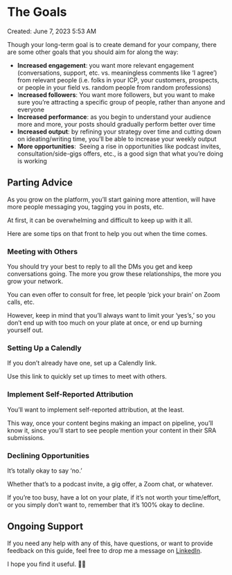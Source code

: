# The Goals

Created: June 7, 2023 5:53 AM

Though your long-term goal is to create demand for your company, there are some other goals that you should aim for along the way:

- **Increased engagement**: you want more relevant engagement (conversations, support, etc. vs. meaningless comments like ‘I agree’) from relevant people (i.e. folks in your ICP, your customers, prospects, or people in your field vs. random people from random professions)
- I**ncreased followers**: You want more followers, but you want to make sure you’re attracting a specific group of people, rather than anyone and everyone
- **Increased performance**: as you begin to understand your audience more and more, your posts should gradually perform better over time
- **Increased output**: by refining your strategy over time and cutting down on ideating/writing time, you’ll be able to increase your weekly output
- **More opportunities**:  Seeing a rise in opportunities like podcast invites, consultation/side-gigs offers, etc., is a good sign that what you’re doing is working

## Parting Advice

As you grow on the platform, you’ll start gaining more attention, will have more people messaging you, tagging you in posts, etc.

At first, it can be overwhelming and difficult to keep up with it all.

Here are some tips on that front to help you out when the time comes.

### **Meeting with Others**

You should try your best to reply to all the DMs you get and keep conversations going. The more you grow these relationships, the more you grow your network.

You can even offer to consult for free, let people ‘pick your brain’ on Zoom calls, etc.

However, keep in mind that you’ll always want to limit your ‘yes’s,’ so you don’t end up with too much on your plate at once, or end up burning yourself out.

### **Setting Up a Calendly**

If you don’t already have one, set up a Calendly link.

Use this link to quickly set up times to meet with others.

### **Implement Self-Reported Attribution**

You’ll want to implement self-reported attribution, at the least.

This way, once your content begins making an impact on pipeline, you’ll know it, since you’ll start to see people mention your content in their SRA submissions.

### **Declining Opportunities**

It’s totally okay to say ‘no.’

Whether that’s to a podcast invite, a gig offer, a Zoom chat, or whatever.

If you’re too busy, have a lot on your plate, if it’s not worth your time/effort, or you simply don’t want to, remember that it’s 100% okay to decline.

## Ongoing Support

If you need any help with any of this, have questions, or want to provide feedback on this guide, feel free to drop me a message on [LinkedIn](https://www.linkedin.com/in/obaid-khan-durrani/).

I hope you find it useful. 👋🏼